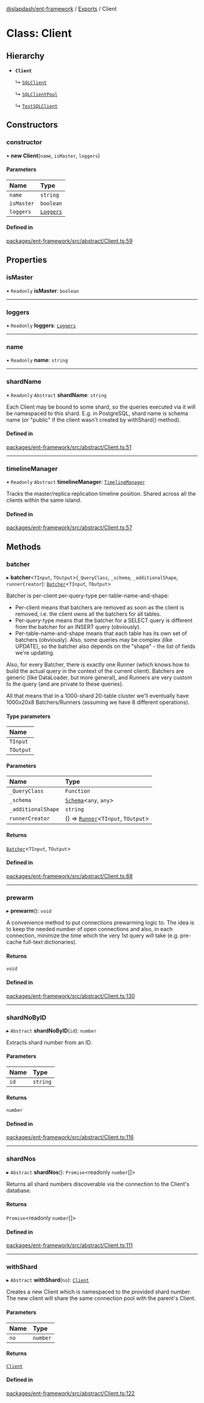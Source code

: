 [@slapdash/ent-framework](../README.md) / [Exports](../modules.md) / Client

# Class: Client

## Hierarchy

- **`Client`**

  ↳ [`SQLClient`](../interfaces/SQLClient.md)

  ↳ [`SQLClientPool`](SQLClientPool.md)

  ↳ [`TestSQLClient`](TestSQLClient.md)

## Constructors

### constructor

• **new Client**(`name`, `isMaster`, `loggers`)

#### Parameters

| Name | Type |
| :------ | :------ |
| `name` | `string` |
| `isMaster` | `boolean` |
| `loggers` | [`Loggers`](../interfaces/Loggers.md) |

#### Defined in

[packages/ent-framework/src/abstract/Client.ts:59](https://github.com/time-loop/slapdash/blob/master/packages/ent-framework/src/abstract/Client.ts#L59)

## Properties

### isMaster

• `Readonly` **isMaster**: `boolean`

___

### loggers

• `Readonly` **loggers**: [`Loggers`](../interfaces/Loggers.md)

___

### name

• `Readonly` **name**: `string`

___

### shardName

• `Readonly` `Abstract` **shardName**: `string`

Each Client may be bound to some shard, so the queries executed via it will
be namespaced to this shard. E.g. in PostgreSQL, shard name is schema name
(or "public" if the client wasn't created by withShard() method).

#### Defined in

[packages/ent-framework/src/abstract/Client.ts:51](https://github.com/time-loop/slapdash/blob/master/packages/ent-framework/src/abstract/Client.ts#L51)

___

### timelineManager

• `Readonly` `Abstract` **timelineManager**: [`TimelineManager`](TimelineManager.md)

Tracks the master/replica replication timeline position. Shared across all
the clients within the same island.

#### Defined in

[packages/ent-framework/src/abstract/Client.ts:57](https://github.com/time-loop/slapdash/blob/master/packages/ent-framework/src/abstract/Client.ts#L57)

## Methods

### batcher

▸ **batcher**<`TInput`, `TOutput`\>(`_QueryClass`, `_schema`, `_additionalShape`, `runnerCreator`): [`Batcher`](Batcher.md)<`TInput`, `TOutput`\>

Batcher is per-client per-query-type per-table-name-and-shape:
- Per-client means that batchers are removed as soon as the client is
  removed, i.e. the client owns all the batchers for all tables.
- Per-query-type means that the batcher for a SELECT query is different
  from the batcher for an INSERT query (obviously).
- Per-table-name-and-shape means that each table has its own set of
  batchers (obviously). Also, some queries may be complex (like UPDATE), so
  the batcher also depends on the "shape" - the list of fields we're
  updating.

Also, for every Batcher, there is exactly one Runner (which knows how to
build the actual query in the context of the current client). Batchers are
generic (like DataLoader, but more general), and Runners are very custom to
the query (and are private to these queries).

All that means that in a 1000-shard 20-table cluster we'll eventually have
1000x20x8 Batchers/Runners (assuming we have 8 different operations).

#### Type parameters

| Name |
| :------ |
| `TInput` |
| `TOutput` |

#### Parameters

| Name | Type |
| :------ | :------ |
| `_QueryClass` | `Function` |
| `_schema` | [`Schema`](Schema.md)<`any`, `any`\> |
| `_additionalShape` | `string` |
| `runnerCreator` | () => [`Runner`](Runner.md)<`TInput`, `TOutput`\> |

#### Returns

[`Batcher`](Batcher.md)<`TInput`, `TOutput`\>

#### Defined in

[packages/ent-framework/src/abstract/Client.ts:88](https://github.com/time-loop/slapdash/blob/master/packages/ent-framework/src/abstract/Client.ts#L88)

___

### prewarm

▸ **prewarm**(): `void`

A convenience method to put connections prewarming logic to. The idea is to
keep the needed number of open connections and also, in each connection,
minimize the time which the very 1st query will take (e.g. pre-cache
full-text dictionaries).

#### Returns

`void`

#### Defined in

[packages/ent-framework/src/abstract/Client.ts:130](https://github.com/time-loop/slapdash/blob/master/packages/ent-framework/src/abstract/Client.ts#L130)

___

### shardNoByID

▸ `Abstract` **shardNoByID**(`id`): `number`

Extracts shard number from an ID.

#### Parameters

| Name | Type |
| :------ | :------ |
| `id` | `string` |

#### Returns

`number`

#### Defined in

[packages/ent-framework/src/abstract/Client.ts:116](https://github.com/time-loop/slapdash/blob/master/packages/ent-framework/src/abstract/Client.ts#L116)

___

### shardNos

▸ `Abstract` **shardNos**(): `Promise`<readonly `number`[]\>

Returns all shard numbers discoverable via the connection to the Client's
database.

#### Returns

`Promise`<readonly `number`[]\>

#### Defined in

[packages/ent-framework/src/abstract/Client.ts:111](https://github.com/time-loop/slapdash/blob/master/packages/ent-framework/src/abstract/Client.ts#L111)

___

### withShard

▸ `Abstract` **withShard**(`no`): [`Client`](Client.md)

Creates a new Client which is namespaced to the provided shard number. The
new client will share the same connection pool with the parent's Client.

#### Parameters

| Name | Type |
| :------ | :------ |
| `no` | `number` |

#### Returns

[`Client`](Client.md)

#### Defined in

[packages/ent-framework/src/abstract/Client.ts:122](https://github.com/time-loop/slapdash/blob/master/packages/ent-framework/src/abstract/Client.ts#L122)
